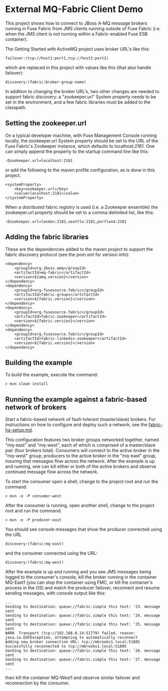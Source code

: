 External MQ-Fabric Client Demo
==============================

This project shows how to connect to JBoss A-MQ message brokers running in Fuse Fabric from JMS clients running outside of
Fuse Fabric (i.e. when the JMS client is not running within a Fabric-enabled Fuse ESB container).

The Getting Started with ActiveMQ project uses broker URL's like this:

    failover:(tcp://host1:port1,tcp://host2:port2)

which are replaced in this project with values like this (that also handle failover):

    discovery:(fabric:broker-group-name)

In addition to changing the broker URL's, two other changes are needed to support fabric discovery: a "zookeeper.url"
System property needs to be set in the environment, and a few fabric libraries must be added to the classpath.

Setting the zookeeper.url
-------------------------

On a typical developer machine, with Fuse Management Console running locally, the zookeeper.url System property should
be set to the URL of the Fuse Fabric's Zookeeper instance, which defaults to localhost:2181. One can simply append the
property to the startup command line like this:

	-Dzookeeper.url=localhost:2181 
	
or add the following to the maven profile configuration, as is done in this project.

    <systemProperty>
        <key>zookeeper.url</key>
        <value>localhost:2181</value>
    </systemProperty>

When a distributed fabric registry is used (i.e. a Zookeeper ensemble) the zookeeper.url property should be set to a
comma delimited list, like this:

    -Dzookeeper.url=london:2182,seattle:2181,portland:2181

Adding the fabric libraries
----------------------------------

These are the dependencies added to the maven project to support the fabric discovery protocol (see the pom.xml for
version info):

    <dependency>
        <groupId>org.jboss.amq</groupId>
        <artifactId>mq-fabric</artifactId>
        <version>${amq.version}</version>
    </dependency>
    <dependency>
        <groupId>org.fusesource.fabric</groupId>
        <artifactId>fabric-groups</artifactId>
        <version>${fabric.version}</version>
    </dependency>
    <dependency>
        <groupId>org.fusesource.fabric</groupId>
        <artifactId>fabric-zookeeper</artifactId>
        <version>${fabric.version}</version>
    </dependency>
    <dependency>
        <groupId>org.fusesource.fabric</groupId>
        <artifactId>fabric-linkedin-zookeeper</artifactId>
        <version>${fabric.version}</version>
    </dependency>


Building the example
---------------------------

To build the example, execute the command: 

	> mvn clean install


Running the example against a fabric-based network of brokers
-------------------------------------------------------------

Start a fabric-based network of fault-tolerant (master/slave) brokers.
For instructions on how to configure and deploy such a network, see
the
[fabric-ha-setup.md](https://github.com/FuseByExample/external-mq-fabric-client/blob/master/fabric-ha-setup.md).

This configuration features two broker groups networked together,
named "mq-east" and "mq-west", each of which is comprised of a
master/slave pair (four brokers total). Consumers will connect to the
active broker in the "mq-west" group; producers to the active broker
in the "mq-east" group, insuring that messages flow across the
network. After the example is up and running, one can kill either or
both of the active brokers and observe continued message flow across
the network.

To start the consumer open a shell, change to the project root and run the command:

	> mvn -e -P consumer-west

After the consumer is running, open another shell, change to the project root and run the command:

	> mvn -e -P producer-east

You should see console messages that show the producer connected using the URL

	discovery:(fabric:mq-east)

and the consumer connected using the URL:

	discovery:(fabric:mq-west)
	
<!-- 
  One way to figure out which container is currently the master is to inspect the logs:
  cat instances/MQ-East1/data/log/karaf.log | grep mq-fabric
-->

After the example is up and running and you see JMS messages being logged to the consumer's console, kill the broker
running in the container MQ-East1 (you can stop the container using FMC, or kill the container's process in the OS) and
watch the producer failover, reconnect and resume sending messages, with console output like this:

	...
	Sending to destination: queue://fabric.simple this text: '23. message sent
	Sending to destination: queue://fabric.simple this text: '24. message sent
	Sending to destination: queue://fabric.simple this text: '25. message sent
	WARN  Transport (tcp://192.168.0.14:51779) failed, reason:  java.io.EOFException, attempting to automatically reconnect
	Adding new broker connection URL: tcp://mbrooks1.local:51805
	Successfully reconnected to tcp://mbrooks1.local:51805
	Sending to destination: queue://fabric.simple this text: '26. message sent
	Sending to destination: queue://fabric.simple this text: '27. message sent
	...

then kill the container MQ-West1 and observe similar failover and reconnection by the consumer.

